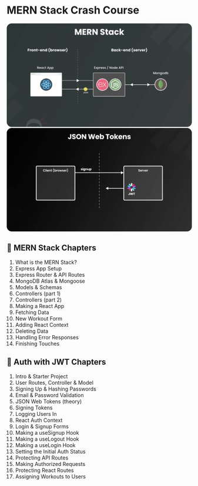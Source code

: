 # MERN Stack Crash Course

<img src="./frontend/public/mern-stack-overview.png" alt="MERN Stack Overview">
<img src="./frontend/public/jwt.png" alt="JASON Web Tokens">

## 📖 MERN Stack Chapters

1. What is the MERN Stack?
1. Express App Setup
1. Express Router & API Routes
1. MongoDB Atlas & Mongoose
1. Models & Schemas
1. Controllers (part 1)
1. Controllers (part 2)
1. Making a React App
1. Fetching Data
1. New Workout Form
1. Adding React Context
1. Deleting Data
1. Handling Error Responses
1. Finishing Touches

## 📖 Auth with JWT Chapters

1. Intro & Starter Project
1. User Routes, Controller & Model
1. Signing Up & Hashing Passwords
1. Email & Password Validation
1. JSON Web Tokens (theory)
1. Signing Tokens
1. Logging Users In
1. React Auth Context
1. Login & Signup Forms
1. Making a useSignup Hook
1. Making a useLogout Hook
1. Making a useLogin Hook
1. Setting the Initial Auth Status
1. Protecting API Routes
1. Making Authorized Requests
1. Protecting React Routes
1. Assigning Workouts to Users
